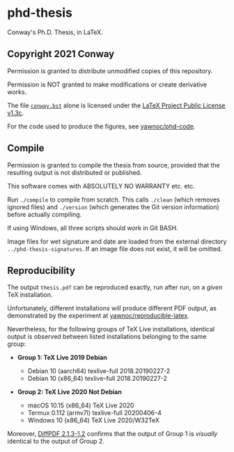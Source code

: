 # phd-thesis

Conway's Ph.D. Thesis, in LaTeX.


## Copyright 2021 Conway

Permission is granted to distribute unmodified copies of this repository.

Permission is NOT granted to make modifications or create derivative works.

The file [`conway.bst`] alone
is licensed under the [LaTeX Project Public License v1.3c].

For the code used to produce the figures, see [yawnoc/phd-code].

[`conway.bst`]: conway.bst
[LaTeX Project Public License v1.3c]: https://spdx.org/licenses/LPPL-1.3c.html
[yawnoc/phd-code]: https://github.com/yawnoc/phd-code


## Compile

Permission is granted to compile the thesis from source,
provided that the resulting output is not distributed or published.

This software comes with ABSOLUTELY NO WARRANTY etc. etc.

Run `./compile` to compile from scratch.
This calls `./clean` (which removes ignored files)
and `./version` (which generates the Git version information)
before actually compiling.

If using Windows, all three scripts should work in Git BASH.

Image files for wet signature and date are loaded
from the external directory `../phd-thesis-signatures`.
If an image file does not exist, it will be omitted.


## Reproducibility

The output `thesis.pdf` can be reproduced exactly, run after run,
on a *given* TeX installation.

Unfortunately, different installations will produce different PDF output,
as demonstrated by the experiment at [yawnoc/reproducible-latex].

Nevertheless, for the following groups of TeX Live installations,
identical output is observed
between listed installations belonging to the same group:

- <b>Group 1: TeX Live 2019 Debian</b>
  * Debian 10 (aarch64) texlive-full 2018.20190227-2
  * Debian 10 (x86_64) texlive-full 2018.20190227-2

- <b>Group 2: TeX Live 2020 Not Debian</b>
  * macOS 10.15 (x86_64) TeX Live 2020
  * Termux 0.112 (armv7l) texlive-full 20200406-4
  * Windows 10 (x86_64) TeX Live 2020/W32TeX

Moreover, [DiffPDF 2.1.3-1.2] confirms that
the output of Group 1 is *visually* identical to the output of Group 2.

[yawnoc/reproducible-latex]: https://github.com/yawnoc/reproducible-latex
[DiffPDF 2.1.3-1.2]: https://packages.debian.org/buster/diffpdf


<!--
$ sha256sum CONTINGENCY.txt 
921830e179739e5fcb066affb8c793272984ae541187b9b70491542bff5f82e3  CONTINGENCY.txt
-->
